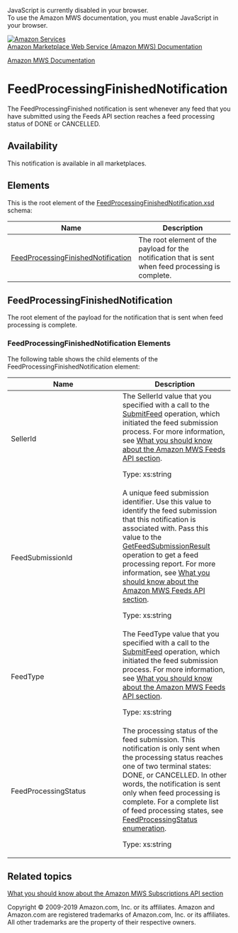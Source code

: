 <div id="MWSDX_noscript">

JavaScript is currently disabled in your browser.  
To use the Amazon MWS documentation, you must enable JavaScript in your
browser.

</div>

<div id="MWSDX_divtop">

[![Amazon
Services](https://images-na.ssl-images-amazon.com/images/G/08/mwsportal/fr_FR/amazonservices.gif
"Amazon Services")](http://services.amazon.fr)  
<span id="MWSDX_titlebar">[Amazon Marketplace Web Service (Amazon MWS)
Documentation](https://developer.amazonservices.fr/gp/mws/docs.html)</span>

</div>

<div id="MWSDX_divbottom">

<div id="MWSDX_divleft">

<div id="MWSDX_toc">

</div>

</div>

<div id="MWSDX_divright">

<div id="MWSDX_content">

<span id="MWSDX_breadcrumbs">[Amazon MWS
Documentation](https://developer.amazonservices.fr/gp/mws/docs.html)</span>

<div id="Notifications_FeedProcessingFinishedNotification" class="nested0">

# FeedProcessingFinishedNotification

<div class="body">

<span class="ph">The
<span class="keyword parmname">FeedProcessingFinished</span>
notification is sent whenever any feed that you have submitted using the
<span class="ph">Feeds API section</span> reaches a feed processing
status of DONE or CANCELLED.</span>

<div class="section">

## Availability

This notification is available in all marketplaces.

</div>

<div class="section">

## Elements

This is the root element of the
[FeedProcessingFinishedNotification.xsd](https://m.media-amazon.com/images/G/01/mwsportal/doc/en_US/subscriptions/FeedProcessingFinishedNotification.xsd)
schema:

<div class="tablenoborder">

| Name                                                                                                                                                                            | Description                                                                                                                 |
| ------------------------------------------------------------------------------------------------------------------------------------------------------------------------------- | --------------------------------------------------------------------------------------------------------------------------- |
| [FeedProcessingFinishedNotification](#FeedProcessingFinishedNotification "The root element of the payload for the notification that is sent when feed processing is complete.") | <span class="ph">The root element of the payload for the notification that is sent when feed processing is complete.</span> |

</div>

</div>

</div>

<div id="FeedProcessingFinishedNotification" class="topic nested1">

## FeedProcessingFinishedNotification

<div class="body">

<span class="ph">The root element of the payload for the notification
that is sent when feed processing is complete.</span>

<div class="section">

### FeedProcessingFinishedNotification Elements

The following table shows the child elements of the
<span class="keyword parmname">FeedProcessingFinishedNotification</span>
element:

<div class="tablenoborder">

<table>
<colgroup>
<col style="width: 50%" />
<col style="width: 50%" />
</colgroup>
<thead>
<tr class="header">
<th>Name</th>
<th>Description</th>
</tr>
</thead>
<tbody>
<tr class="odd">
<td><span class="keyword parmname">SellerId</span></td>
<td>The <span class="keyword parmname">SellerId</span> value that you specified with a call to the <a href="../feeds/Feeds_SubmitFeed.html" class="xref">SubmitFeed</a> operation, which initiated the feed submission process. For more information, see <a href="../feeds/Feeds_Overview.html" class="xref">What you should know about the Amazon MWS Feeds API section</a>.
<p><span class="ph">Type: xs:string</span></p></td>
</tr>
<tr class="even">
<td><span class="keyword parmname">FeedSubmissionId</span></td>
<td><span class="ph">A unique feed submission identifier.</span> Use this value to identify the feed submission that this notification is associated with. Pass this value to the <a href="../feeds/Feeds_GetFeedSubmissionResult.html" class="xref">GetFeedSubmissionResult</a> operation to get a feed processing report. For more information, see <a href="../feeds/Feeds_Overview.html" class="xref">What you should know about the Amazon MWS Feeds API section</a>.
<p><span class="ph">Type: xs:string</span></p></td>
</tr>
<tr class="odd">
<td><span class="keyword parmname">FeedType</span></td>
<td>The <span class="keyword parmname">FeedType</span> value that you specified with a call to the <a href="../feeds/Feeds_SubmitFeed.html" class="xref">SubmitFeed</a> operation, which initiated the feed submission process. For more information, see <a href="../feeds/Feeds_Overview.html" class="xref">What you should know about the Amazon MWS Feeds API section</a>.
<p><span class="ph">Type: xs:string</span></p></td>
</tr>
<tr class="even">
<td><span class="keyword parmname">FeedProcessingStatus</span></td>
<td>The processing status of the feed submission. This notification is only sent when the processing status reaches one of two terminal states: DONE, or CANCELLED. In other words, the notification is sent only when feed processing is complete. For a complete list of feed processing states, see <a href="../feeds/Feeds_FeedProcessingStatus.html" class="xref">FeedProcessingStatus enumeration</a>.
<p><span class="ph">Type: xs:string</span></p></td>
</tr>
</tbody>
</table>

</div>

</div>

</div>

</div>

<div id="RelatedTopics" class="topic nested1">

## Related topics

<div class="body">

[What you should know about the Amazon MWS Subscriptions API
section](../subscriptions/Subscriptions_Overview.md)

</div>

</div>

</div>

<div id="MWSDX_footer">

Copyright © 2009-2019 Amazon.com, Inc. or its affiliates. Amazon and
Amazon.com are registered trademarks of Amazon.com, Inc. or its
affiliates. All other trademarks are the property of their respective
owners.

</div>

</div>

</div>

<div style="clear: both;">

</div>

</div>
